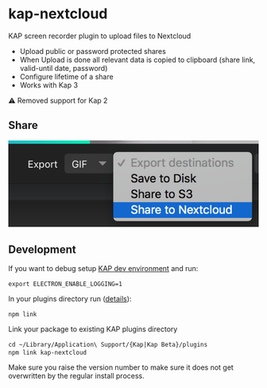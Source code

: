 # kap-nextcloud

KAP screen recorder plugin to upload files to Nextcloud

* Upload public or password protected shares
* When Upload is done all relevant data is copied to clipboard (share link, valid-until date, password)
* Configure lifetime of a share
* Works with Kap 3

:warning: Removed support for Kap 2 

## Share

![detail](images/detail.png "Detail")

## Development

If you want to debug setup [KAP dev environment](https://github.com/wulkano/Kap/blob/master/contributing.md) and run:

```
export ELECTRON_ENABLE_LOGGING=1
```

In your plugins directory run ([details](https://github.com/wulkano/kap/blob/master/docs/plugins.md)):

```
npm link
```

Link your package to existing KAP plugins directory

```
cd ~/Library/Application\ Support/{Kap|Kap Beta}/plugins
npm link kap-nextcloud
```

Make sure you raise the version number to make sure it does not get overwritten by the regular install process.
